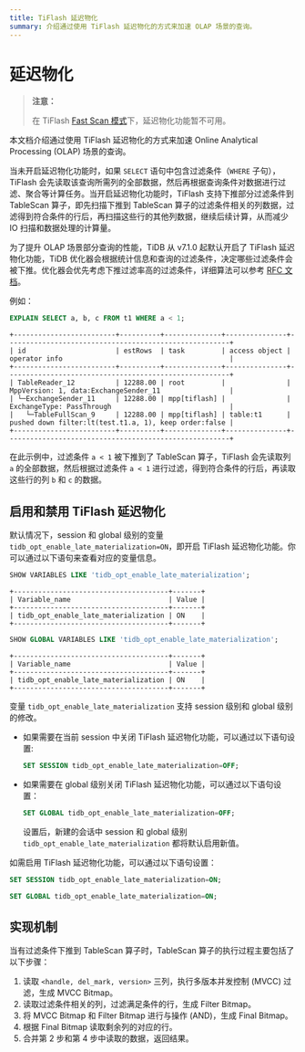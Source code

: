 ```yaml
---
title: TiFlash 延迟物化
summary: 介绍通过使用 TiFlash 延迟物化的方式来加速 OLAP 场景的查询。
---
```


# 延迟物化

> **注意：**
>
> 在 TiFlash [Fast Scan 模式](/tiflash/use-fastscan.md)下，延迟物化功能暂不可用。

本文档介绍通过使用 TiFlash 延迟物化的方式来加速 Online Analytical Processing (OLAP) 场景的查询。

当未开启延迟物化功能时，如果 `SELECT` 语句中包含过滤条件（`WHERE` 子句），TiFlash 会先读取该查询所需列的全部数据，然后再根据查询条件对数据进行过滤、聚合等计算任务。当开启延迟物化功能时，TiFlash 支持下推部分过滤条件到 TableScan 算子，即先扫描下推到 TableScan 算子的过滤条件相关的列数据，过滤得到符合条件的行后，再扫描这些行的其他列数据，继续后续计算，从而减少 IO 扫描和数据处理的计算量。

为了提升 OLAP 场景部分查询的性能，TiDB 从 v7.1.0 起默认开启了 TiFlash 延迟物化功能，TiDB 优化器会根据统计信息和查询的过滤条件，决定哪些过滤条件会被下推。优化器会优先考虑下推过滤率高的过滤条件，详细算法可以参考 [RFC 文档](https://github.com/pingcap/tidb/tree/master/docs/design/2022-12-06-support-late-materialization.md)。

例如：

```sql
EXPLAIN SELECT a, b, c FROM t1 WHERE a < 1;
```

```
+-------------------------+----------+--------------+---------------+-------------------------------------------------------+
| id                      | estRows  | task         | access object | operator info                                         |
+-------------------------+----------+--------------+---------------+-------------------------------------------------------+
| TableReader_12          | 12288.00 | root         |               | MppVersion: 1, data:ExchangeSender_11                 |
| └─ExchangeSender_11     | 12288.00 | mpp[tiflash] |               | ExchangeType: PassThrough                             |
|   └─TableFullScan_9     | 12288.00 | mpp[tiflash] | table:t1      | pushed down filter:lt(test.t1.a, 1), keep order:false |
+-------------------------+----------+--------------+---------------+-------------------------------------------------------+
```

在此示例中，过滤条件 `a < 1` 被下推到了 TableScan 算子，TiFlash 会先读取列 `a` 的全部数据，然后根据过滤条件 `a < 1` 进行过滤，得到符合条件的行后，再读取这些行的列 `b` 和 `c` 的数据。

## 启用和禁用 TiFlash 延迟物化

默认情况下，session 和 global 级别的变量 `tidb_opt_enable_late_materialization=ON`，即开启 TiFlash 延迟物化功能。你可以通过以下语句来查看对应的变量信息。

```sql
SHOW VARIABLES LIKE 'tidb_opt_enable_late_materialization';
```

```
+--------------------------------------+-------+
| Variable_name                        | Value |
+--------------------------------------+-------+
| tidb_opt_enable_late_materialization | ON    |
+--------------------------------------+-------+
```

```sql
SHOW GLOBAL VARIABLES LIKE 'tidb_opt_enable_late_materialization';
```

```
+--------------------------------------+-------+
| Variable_name                        | Value |
+--------------------------------------+-------+
| tidb_opt_enable_late_materialization | ON    |
+--------------------------------------+-------+
```

变量 `tidb_opt_enable_late_materialization` 支持 session 级别和 global 级别的修改。

- 如果需要在当前 session 中关闭 TiFlash 延迟物化功能，可以通过以下语句设置:

    ```sql
    SET SESSION tidb_opt_enable_late_materialization=OFF;
    ```

- 如果需要在 global 级别关闭 TiFlash 延迟物化功能，可以通过以下语句设置：

    ```sql
    SET GLOBAL tidb_opt_enable_late_materialization=OFF;
    ```

    设置后，新建的会话中 session 和 global 级别 `tidb_opt_enable_late_materialization` 都将默认启用新值。

如需启用 TiFlash 延迟物化功能，可以通过以下语句设置：

```sql
SET SESSION tidb_opt_enable_late_materialization=ON;
```

```sql
SET GLOBAL tidb_opt_enable_late_materialization=ON;
```

## 实现机制

当有过滤条件下推到 TableScan 算子时，TableScan 算子的执行过程主要包括了以下步骤：

1. 读取 `<handle, del_mark, version>` 三列，执行多版本并发控制 (MVCC) 过滤，生成 MVCC Bitmap。
2. 读取过滤条件相关的列，过滤满足条件的行，生成 Filter Bitmap。
3. 将 MVCC Bitmap 和 Filter Bitmap 进行与操作 (AND)，生成 Final Bitmap。
4. 根据 Final Bitmap 读取剩余列的对应的行。
5. 合并第 2 步和第 4 步中读取的数据，返回结果。